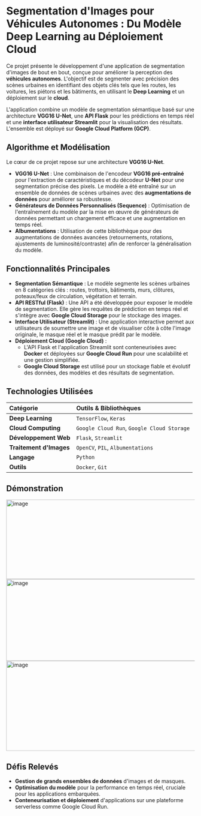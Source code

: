 # Segmentation d'Images pour Véhicules Autonomes : Du Modèle Deep Learning au Déploiement Cloud

Ce projet présente le développement d'une application de segmentation d'images de bout en bout, conçue pour améliorer la perception des **véhicules autonomes**. L'objectif est de segmenter avec précision des scènes urbaines en identifiant des objets clés tels que les routes, les voitures, les piétons et les bâtiments, en utilisant le **Deep Learning** et un déploiement sur le **cloud**.

L'application combine un modèle de segmentation sémantique basé sur une architecture **VGG16 U-Net**, une **API Flask** pour les prédictions en temps réel et une **interface utilisateur Streamlit** pour la visualisation des résultats. L'ensemble est déployé sur **Google Cloud Platform (GCP)**.

## Algorithme et Modélisation

Le cœur de ce projet repose sur une architecture **VGG16 U-Net**.

  - **VGG16 U-Net** : Une combinaison de l'encodeur **VGG16 pré-entraîné** pour l'extraction de caractéristiques et du décodeur **U-Net** pour une segmentation précise des pixels. Le modèle a été entraîné sur un ensemble de données de scènes urbaines avec des **augmentations de données** pour améliorer sa robustesse.
  - **Générateurs de Données Personnalisés (Sequence)** : Optimisation de l'entraînement du modèle par la mise en œuvre de générateurs de données permettant un chargement efficace et une augmentation en temps réel.
  - **Albumentations** : Utilisation de cette bibliothèque pour des augmentations de données avancées (retournements, rotations, ajustements de luminosité/contraste) afin de renforcer la généralisation du modèle.

## Fonctionnalités Principales

  - **Segmentation Sémantique** : Le modèle segmente les scènes urbaines en 8 catégories clés : routes, trottoirs, bâtiments, murs, clôtures, poteaux/feux de circulation, végétation et terrain.
  - **API RESTful (Flask)** : Une API a été développée pour exposer le modèle de segmentation. Elle gère les requêtes de prédiction en temps réel et s'intègre avec **Google Cloud Storage** pour le stockage des images.
  - **Interface Utilisateur (Streamlit)** : Une application interactive permet aux utilisateurs de soumettre une image et de visualiser côte à côte l'image originale, le masque réel et le masque prédit par le modèle.
  - **Déploiement Cloud (Google Cloud)** :
      - L'API Flask et l'application Streamlit sont conteneurisées avec **Docker** et déployées sur **Google Cloud Run** pour une scalabilité et une gestion simplifiée.
      - **Google Cloud Storage** est utilisé pour un stockage fiable et évolutif des données, des modèles et des résultats de segmentation.

## Technologies Utilisées

| Catégorie | Outils & Bibliothèques |
| :--- | :--- |
| **Deep Learning** | `TensorFlow`, `Keras` |
| **Cloud Computing** | `Google Cloud Run`, `Google Cloud Storage` |
| **Développement Web** | `Flask`, `Streamlit` |
| **Traitement d'Images** | `OpenCV`, `PIL`, `Albumentations` |
| **Langage** | `Python` |
| **Outils** | `Docker`, `Git` |

## Démonstration

<img width="651" height="212" alt="image" src="https://github.com/user-attachments/assets/88d62ab2-ffd5-4a54-84f7-56c294cc4ccd" />
<img width="671" height="218" alt="image" src="https://github.com/user-attachments/assets/4ce29a25-01cf-40f6-a3da-25b45be526fe" />
<img width="523" height="240" alt="image" src="https://github.com/user-attachments/assets/4b855254-6034-4d8c-bf83-63d012143849" />


## Défis Relevés

  - **Gestion de grands ensembles de données** d'images et de masques.
  - **Optimisation du modèle** pour la performance en temps réel, cruciale pour les applications embarquées.
  - **Conteneurisation et déploiement** d'applications sur une plateforme serverless comme Google Cloud Run.
